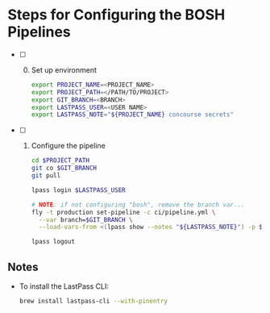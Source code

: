 # Steps for Configuring the BOSH Pipelines

- [ ] 0. Set up environment

      ```bash
      export PROJECT_NAME=<PROJECT_NAME>
      export PROJECT_PATH=</PATH/TO/PROJECT>
      export GIT_BRANCH=<BRANCH>
      export LASTPASS_USER=<USER NAME>
      export LASTPASS_NOTE="${PROJECT_NAME} concourse secrets"
      ```

- [ ] 1. Configure the pipeline

      ```bash
      cd $PROJECT_PATH
      git co $GIT_BRANCH
      git pull

      lpass login $LASTPASS_USER

      # NOTE: if not configuring "bosh", remove the branch var...
      fly -t production set-pipeline -c ci/pipeline.yml \
        --var branch=$GIT_BRANCH \
        --load-vars-from <(lpass show --notes "${LASTPASS_NOTE}") -p $PROJECT_NAME

      lpass logout
      ```

## Notes

- To install the LastPass CLI:

  ```bash
  brew install lastpass-cli --with-pinentry
  ```
